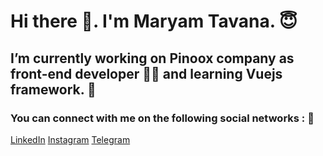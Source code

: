 # Hi there 👋. I'm Maryam Tavana. :innocent: 

## I’m currently working on Pinoox company as front-end developer :woman_technologist: and learning Vuejs framework.  :smiling_face_with_three_hearts:

### You can connect with me on the following social networks : :speech_balloon:

[LinkedIn](https://linkedin.com/MaryamTavana)
[Instagram](https://instagram.com/maryamtavana.__)
[Telegram](https://t.me/maryamtavana00)


